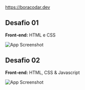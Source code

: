 https://boracodar.dev

## Desafio 01

**Front-end:** HTML e CSS

![App Screenshot](https://github.com/WesleyDevop/bora-codar-rocketseat/blob/main/01/assets/layout.png?raw=true)

## Desafio 02

**Front-end:** HTML, CSS & Javascript

![App Screenshot](https://snipboard.io/B6jaJy.jpg)
